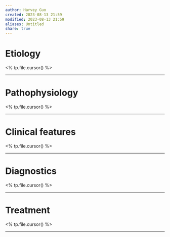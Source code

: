 ```yaml
---
author: Harvey Guo
created: 2023-08-13 21:59
modified: 2023-08-13 21:59
aliases: Untitled
share: true
---
```

# Etiology
<% tp.file.cursor() %>

---
# Pathophysiology
<% tp.file.cursor() %>

---
# Clinical features
<% tp.file.cursor() %>

---
# Diagnostics
<% tp.file.cursor() %>

---
# Treatment
<% tp.file.cursor() %>

---
